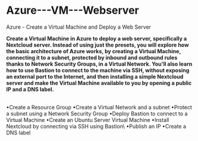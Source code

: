 # Azure---VM---Webserver
Azure - Create a Virtual Machine and Deploy a Web Server

<b>Create a Virtual Machine in Azure to deploy a web server, specifically a Nextcloud server. Instead of using just the presets, you will explore how the basic architecture of Azure works, by creating a Virtual Machine, connecting it to a subnet, protected by inbound and outbound rules thanks to Network Security Groups, in a Virtual Network. You'll also learn how to use Bastion to connect to the machine via SSH, without exposing an external port to the Internet, and then installing a simple Nextcloud server and make the Virtual Machine available to you by opening a public IP and a DNS label.</b>

<br>
•Create a Resource Group
•Create a Virtual Network and a subnet
•Protect a subnet using a Network Security Group
•Deploy Bastion to connect to a Virtual Machine
•Create an Ubuntu Server Virtual Machine
•Install Nextcloud by connecting via SSH using Bastion\
•Publish an IP
•Create a DNS label
</br>
